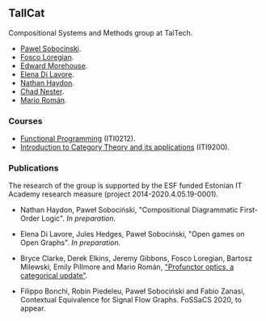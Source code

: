 ## TallCat

Compositional Systems and Methods group at TalTech.

 -  [Pawel Sobocinski](https://www.ioc.ee/~pawel/).
 -  [Fosco Loregian](http://tetrapharmakon.github.io).
 -  [Edward Morehouse](https://emorehouse.wescreates.wesleyan.edu/).
 -  [Elena Di Lavore](somelink).
 -  [Nathan Haydon](somelink).
 -  [Chad Nester](somelink).
 -  [Mario Román](https://mroman42.github.io/).

### Courses

-   [Functional Programming](CourseFunctionalProgramming.html) (ITI0212).
-   [Introduction to Category Theory and its applications](CourseCategoryTheory.html) (ITI9200).

### Publications

The research of the group is supported by the ESF funded Estonian IT
Academy research measure (project 2014-2020.4.05.19-0001).

 * Nathan Haydon, Paweł Sobociński, "Compositional Diagrammatic
   First-Order Logic".  *In preparation.*

 * Elena Di Lavore, Jules Hedges, Paweł Sobociński, "Open games on
   Open Graphs". *In preparation.*

 * Bryce Clarke, Derek Elkins, Jeremy Gibbons, Fosco Loregian, Bartosz
   Milewski, Emily Pillmore and Mario Román, 
   ["Profunctor optics, a categorical update"](https://arxiv.org/abs/2001.07488).

 * Filippo Bonchi, Robin Piedeleu, Paweł Sobociński and Fabio Zanasi, Contextual 
   Equivalence for Signal Flow Graphs. FoSSaCS 2020, to appear.

